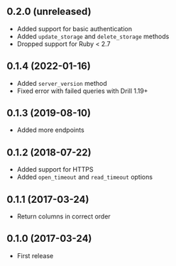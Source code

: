 ## 0.2.0 (unreleased)

- Added support for basic authentication
- Added `update_storage` and `delete_storage` methods
- Dropped support for Ruby < 2.7

## 0.1.4 (2022-01-16)

- Added `server_version` method
- Fixed error with failed queries with Drill 1.19+

## 0.1.3 (2019-08-10)

- Added more endpoints

## 0.1.2 (2018-07-22)

- Added support for HTTPS
- Added `open_timeout` and `read_timeout` options

## 0.1.1 (2017-03-24)

- Return columns in correct order

## 0.1.0 (2017-03-24)

- First release
